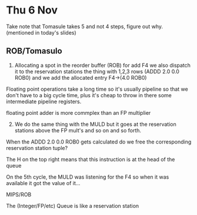 # Thu 6 Nov

Take note that Tomasule takes 5 and not 4 steps, figure out why. (mentioned in today's slides)

## ROB/Tomasulo

1. Allocating a spot in the reorder buffer (ROB) for add F4 we also dispatch it to the reservation stations the thing with 1,2,3 rows (ADDD 2.0 0.0 ROB0) and we add the allocated entry F4->(4.0 ROB0)

Floating point operations take a long time so it's usually pipeline so that we don't have to a big cycle time, plus it's cheap to throw in there some intermediate pipeline registers.

floating point adder is more commplex than an FP multiplier

2. We do the same thing with the MULD but it goes at the reservation stations above the FP mult's and so on and so forth.

When the ADDD 2.0 0.0 ROB0 gets calculated do we free the corresponding reservation station tuple?


The H on the top right means that this instruction is at the head of the queue

On the 5th cycle, the MULD was listening for the F4 so when it was available it got the value of it...


MIPS/ROB

The (Integer/FP/etc) Queue is like a reservation station
